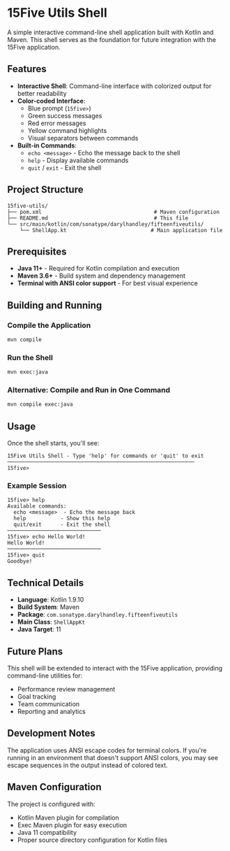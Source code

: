 # 15Five Utils Shell

A simple interactive command-line shell application built with Kotlin and Maven. This shell serves as the foundation for future integration with the 15Five application.

## Features

- **Interactive Shell**: Command-line interface with colorized output for better readability
- **Color-coded Interface**: 
  - Blue prompt (`15five>`)
  - Green success messages
  - Red error messages  
  - Yellow command highlights
  - Visual separators between commands
- **Built-in Commands**:
  - `echo <message>` - Echo the message back to the shell
  - `help` - Display available commands
  - `quit` / `exit` - Exit the shell

## Project Structure

```
15five-utils/
├── pom.xml                                    # Maven configuration
├── README.md                                  # This file
└── src/main/kotlin/com/sonatype/darylhandley/fifteenfiveutils/
    └── ShellApp.kt                           # Main application file
```

## Prerequisites

- **Java 11+** - Required for Kotlin compilation and execution
- **Maven 3.6+** - Build system and dependency management
- **Terminal with ANSI color support** - For best visual experience

## Building and Running

### Compile the Application

```bash
mvn compile
```

### Run the Shell

```bash
mvn exec:java
```

### Alternative: Compile and Run in One Command

```bash
mvn compile exec:java
```

## Usage

Once the shell starts, you'll see:

```
15Five Utils Shell - Type 'help' for commands or 'quit' to exit
────────────────────────────────────────────────────────────
15five> 
```

### Example Session

```
15five> help
Available commands:
  echo <message>  - Echo the message back
  help           - Show this help
  quit/exit      - Exit the shell
──────────────────────────────
15five> echo Hello World!
Hello World!
──────────────────────────────
15five> quit
Goodbye!
```

## Technical Details

- **Language**: Kotlin 1.9.10
- **Build System**: Maven
- **Package**: `com.sonatype.darylhandley.fifteenfiveutils`
- **Main Class**: `ShellAppKt`
- **Java Target**: 11

## Future Plans

This shell will be extended to interact with the 15Five application, providing command-line utilities for:
- Performance review management
- Goal tracking
- Team communication
- Reporting and analytics

## Development Notes

The application uses ANSI escape codes for terminal colors. If you're running in an environment that doesn't support ANSI colors, you may see escape sequences in the output instead of colored text.

## Maven Configuration

The project is configured with:
- Kotlin Maven plugin for compilation
- Exec Maven plugin for easy execution
- Java 11 compatibility
- Proper source directory configuration for Kotlin files 
